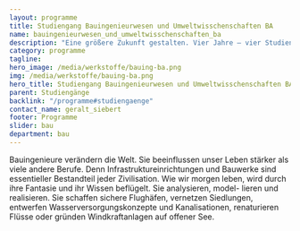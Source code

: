 ```yaml
---
layout: programme
title: Studiengang Bauingenieurwesen und Umweltwisschenschaften BA
name: bauingenieurwesen_und_umweltwisschenschaften_ba
description: "Eine größere Zukunft gestalten. Vier Jahre – vier Studienprofile – beste Berufsaussichten"
category: programme
tagline: 
hero_image: /media/werkstoffe/bauing-ba.png
img: /media/werkstoffe/bauing-ba.png
hero_title: Studiengang Bauingenieurwesen und Umweltwisschenschaften BA
parent: Studiengänge
backlink: "/programme#studiengaenge"
contact_name: geralt_siebert
footer: Programme
slider: bau
department: bau
---
```



Bauingenieure verändern die Welt. Sie beeinflussen unser Leben stärker als viele
andere Berufe. Denn Infrastruktureinrichtungen und Bauwerke sind essentieller
Bestandteil jeder Zivilisation. Wie wir morgen leben, wird durch ihre Fantasie
und ihr Wissen beflügelt. Sie analysieren, model- lieren und realisieren. Sie
schaffen sichere Flughäfen, vernetzen Siedlungen, entwerfen
Wasserversorgungskonzepte und Kanalisationen, renaturieren Flüsse oder gründen
Windkraftanlagen auf offener See.

